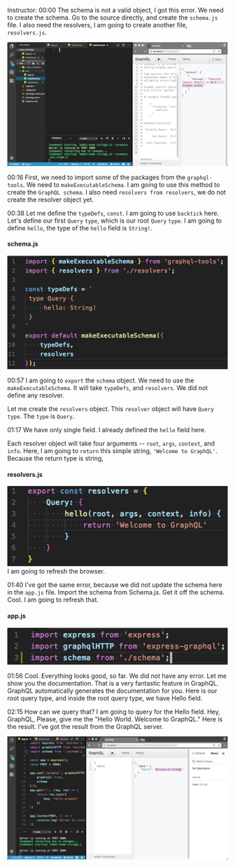Instructor: 00:00 The schema is not a valid object, I got this error. We need to create the schema. Go to the source directly, and create the `schema.js` file. I also need the resolvers, I am going to create another file, `resolvers.js`.

![error](../images/graphql-create-a-schema-in-graphql-error.png)

00:16 First, we need to import some of the packages from the `graphql-tools`. We need to `makeExecutableSchema`. I am going to use this method to create the `GraphQL schema`. I also need `resolvers from resolvers`, we do not create the resolver object yet.

00:38 Let me define the `typeDefs`, `const`. I am going to use `backtick` here. Let's define our first `Query` `type`, which is our root `Query` `type`. I am going to define `hello`, the type of the `hello` field is `String!`.

#### schema.js
![schema file](../images/graphql-create-a-schema-in-graphql-schema-file.png)

00:57 I am going to `export` the `schema` object. We need to use the `makeExecutableSchema`. It will take `typeDefs`, and `resolvers`. We did not define any resolver. 

Let me create the `resolvers` object. This `resolver` object will have `Query` `type`. The `type` is `Query`.

01:17 We have only single field. I already defined the `hello` field here. 

Each resolver object will take four arguments -- `root`, `args`, `context`, and `info`. Here, I am going to `return` this simple string, `'Welcome to GraphQL'`. Because the return type is string, 

#### resolvers.js
![resolvers file](../images/graphql-create-a-schema-in-graphql-resolvers-file.png)
I am going to refresh the browser.

01:40 I've got the same error, because we did not update the schema here in the `app.js` file. Import the schema from Schema.js. Get it off the schema. Cool. I am going to refresh that.

#### app.js
![app file](../images/graphql-create-a-schema-in-graphql-app-file.png)

01:56 Cool. Everything looks good, so far. We did not have any error. Let me show you the documentation. That is a very fantastic feature in GraphQL. GraphQL automatically generates the documentation for you. Here is our root query type, and inside the root query type, we have Hello field.

02:15 How can we query that? I am going to query for the Hello field. Hey, GraphQL, Please, give me the "Hello World. Welcome to GraphQL." Here is the result. I've got the result from the GraphQL server.

![graphql](../images/graphql-create-a-schema-in-graphql-graphql.png)